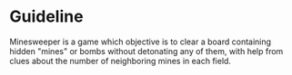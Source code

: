 # Guideline

Minesweeper is a game which objective is to clear a board containing hidden "mines" or bombs without detonating any of them, with help from clues about the number of neighboring mines in each field. 


